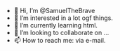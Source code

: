 - 👋 Hi, I’m @SamuelTheBrave
- 👀 I’m interested in a lot ogf things.
- 🌱 I’m currently learning html.
- 💞️ I’m looking to collaborate on ...
- 📫 How to reach me: via e-mail.

<!---
SamuelTheBrave/SamuelTheBrave is a ✨ special ✨ repository because its `README.md` (this file) appears on your GitHub profile.
You can click the Preview link to take a look at your changes.
--->
